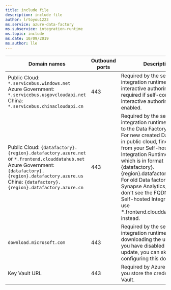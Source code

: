 ```yaml
---
title: include file
description: include file
author: lrtoyou1223
ms.service: azure-data-factory
ms.subservice: integration-runtime
ms.topic: include
ms.date: 10/09/2019
ms.author: lle
---
```

| Domain names                                          | Outbound ports | Description                |
| ----------------------------------------------------- | -------------- | ---------------------------|
| Public Cloud: `*.servicebus.windows.net` <br> Azure Government: `*.servicebus.usgovcloudapi.net` <br> China: `*.servicebus.chinacloudapi.cn`   | 443            | Required by the self-hosted integration runtime for interactive authoring. It's not required if self-contained interactive authoring is enabled.|
| Public Cloud: `{datafactory}.{region}.datafactory.azure.net`<br> or `*.frontend.clouddatahub.net` <br> Azure Government: `{datafactory}.{region}.datafactory.azure.us` <br> China: `{datafactory}.{region}.datafactory.azure.cn` | 443            | Required by the self-hosted integration runtime to connect to the Data Factory service. <br>For new created Data Factory in public cloud, find the FQDN from your Self-hosted Integration Runtime key, which is in format {datafactory}.{region}.datafactory.azure.net. For old Data factory and Azure Synapse Analytics, if you don't see the FQDN in your Self-hosted Integration key, use *.frontend.clouddatahub.net instead. |
| `download.microsoft.com`    | 443            | Required by the self-hosted integration runtime for downloading the updates. If you have disabled auto-update, you can skip configuring this domain. |
| Key Vault URL | 443           | Required by Azure Key Vault if you store the credential in Key Vault. |
